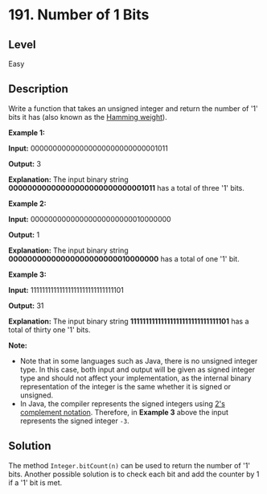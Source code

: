 # 191. Number of 1 Bits
## Level
Easy

## Description
Write a function that takes an unsigned integer and return the number of '1' bits it has (also known as the [Hamming weight](http://en.wikipedia.org/wiki/Hamming_weight)).

**Example 1:**

**Input:** 00000000000000000000000000001011

**Output:** 3

**Explanation:** The input binary string **00000000000000000000000000001011** has a total of three '1' bits.

**Example 2:**

**Input:** 00000000000000000000000010000000

**Output:** 1

**Explanation:** The input binary string **00000000000000000000000010000000** has a total of one '1' bit.

**Example 3:**

**Input:** 11111111111111111111111111111101

**Output:** 31

**Explanation:** The input binary string **11111111111111111111111111111101** has a total of thirty one '1' bits.

**Note:**

* Note that in some languages such as Java, there is no unsigned integer type. In this case, both input and output will be given as signed integer type and should not affect your implementation, as the internal binary representation of the integer is the same whether it is signed or unsigned.
* In Java, the compiler represents the signed integers using [2's complement notation](https://en.wikipedia.org/wiki/Two%27s_complement). Therefore, in **Example 3** above the input represents the signed integer `-3`.

## Solution
The method `Integer.bitCount(n)` can be used to return the number of '1' bits. Another possible solution is to check each bit and add the counter by 1 if a '1' bit is met.
